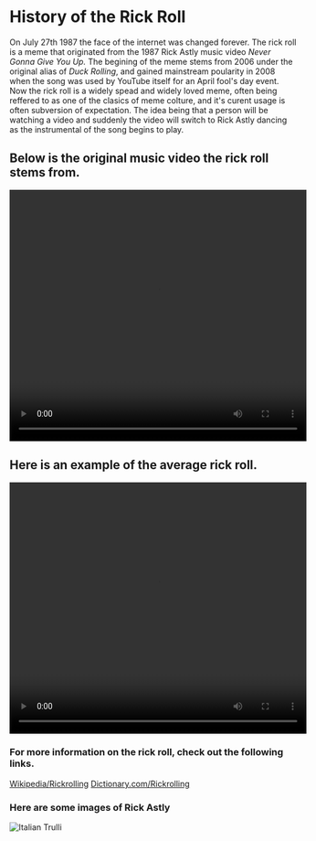 <body>
  <h1> History of the Rick Roll </h1>
  <p1> On July 27th 1987 the face of the internet was changed forever. The rick roll is a meme that originated from the 1987 Rick Astly music video</p1><i> Never Gonna Give You Up.</i> <p2>The begining of the meme stems from 2006 under the original alias of <i>Duck Rolling</i>, and gained mainstream poularity in 2008 when the song was used by YouTube itself for an April fool's day event. Now the rick roll is a widely spead and widely loved meme, often being reffered to as one of the clasics of meme colture, and it's curent usage is often subversion of expectation. The idea being that a person will be watching a video and suddenly the video will switch to Rick Astly dancing as the instrumental of the song begins to play.                                                                                                                                              
   </p2>
    
                        
  <h2> Below is the original music video the rick roll stems from. </h2>
<video width="520" height="440" controls>
  <source src="Y2Mate.is - Rick Astley - Never Gonna Give You Up (Official Music Video)-dQw4w9WgXcQ-480p-1654732590863.mp4" type="video/mp4">
</video>
<h2> Here is an example of the average rick roll.</h2>
<video width="520" height="440" controls>
  <source src="the deadliest self defence move.mp4" type="video/mp4">
</video>
  <h3> For more information on the rick roll, check out the following links. </h3>
<a href="https://www.dictionary.com/e/slang/rickrolling/">Wikipedia/Rickrolling</a>
<a href="https://www.dictionary.com/e/slang/rickrolling/">Dictionary.com/Rickrolling</a>
  <h3> Here are some images of Rick Astly</h3>
<img src="pic_trulli.jpg" alt="Italian Trulli">
